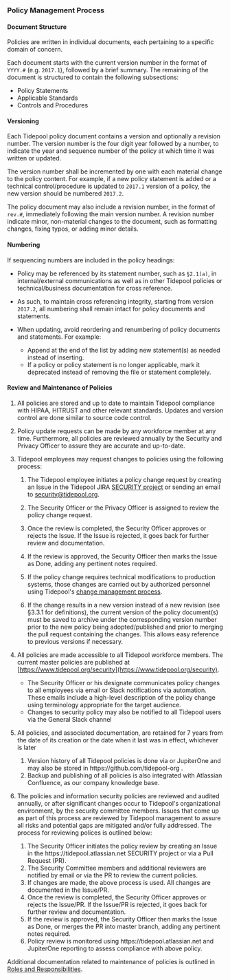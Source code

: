 ### Policy Management Process

#### Document Structure

Policies are written in individual documents, each pertaining to a specific
domain of concern.

Each document starts with the current version number in the format of `YYYY.#`
(e.g. `2017.1`), followed by a brief summary.  The remaining of the document is
structured to contain the following subsections:

* Policy Statements
* Applicable Standards
* Controls and Procedures

#### Versioning

Each Tidepool policy document contains a version and optionally a
revision number. The version number is the four digit year followed by a number,
to indicate the year and sequence number of the policy at which time it was
written or updated.

The version number shall be incremented by one with each material change to the
policy content.  For example, if a new policy statement is added or a technical
control/procedure is updated to `2017.1` version of a policy, the new version
should be numbered `2017.2`.

The policy document may also include a revision number, in the format of
`rev.#`, immediately following the main version number. A revision number
indicate minor, non-material changes to the document, such as formatting
changes, fixing typos, or adding minor details.

#### Numbering

If sequencing numbers are included in the policy headings:

* Policy may be referenced by its statement number, such as `§2.1(a)`, in
  internal/external communications as well as in other Tidepool policies or
  technical/business documentation for cross reference.

* As such, to maintain cross referencing integrity, starting from version
  `2017.2`, all numbering shall remain intact for policy documents and
  statements.

* When updating, avoid reordering and renumbering of policy documents and
  statements. For example:

    - Append at the end of the list by adding new statement(s) as needed instead
      of inserting.
    - If a policy or policy statement is no longer applicable, mark it
      deprecated instead of removing the file or statement completely.

#### Review and Maintenance of Policies

1. All policies are stored and up to date to maintain Tidepool compliance with
   HIPAA, HITRUST and other relevant standards. Updates and version
   control are done similar to source code control.

2. Policy update requests can be made by any workforce member at any time.
   Furthermore, all policies are reviewed annually by the Security and Privacy
   Officer to assure they are accurate and up-to-date.

3. Tidepool employees may request changes to policies using the following
   process:

    1. The Tidepool employee initiates a policy change request by creating an
       Issue in the Tidepool JIRA [SECURITY project](https://tidepool.atlassian.net/jira/software/c/projects/SECURITY/boards/8) 
       or sending an email to [security@tidepool.org](mailto:security@tidepool.org). 

    2. The Security Officer or the Privacy Officer is assigned to review the
       policy change request.

    3. Once the review is completed, the Security Officer approves or rejects
       the Issue. If the Issue is rejected, it goes back for further review and
       documentation.

    4. If the review is approved, the Security Officer then marks the Issue as
       Done, adding any pertinent notes required.

    5. If the policy change requires technical modifications to production
       systems, those changes are carried out by authorized personnel using
       Tidepool's [change management process](ccm.md).

    6. If the change results in a new version instead of a new revision (see
       §3.3.1 for definitions), the current version of the policy document(s)
       must be saved to archive under the corresponding version number prior to
       the new policy being adopted/published and prior to merging the pull
       request containing the changes. This allows easy reference to previous
       versions if necessary.


4. All policies are made accessible to all Tidepool workforce members. The
   current master policies are published at
   [https://www.tidepool.org/security](https://www.tidepool.org/security).

    * The Security Officer or his designate communicates policy changes to all employees via
      email or Slack notifications via automation. These emails include a high-level description of the policy change
      using terminology appropriate for the target audience.
    * Changes to security policy may also be notified to all Tidepool users via the General Slack channel

5. All policies, and associated documentation, are retained for 7 years from the
   date of its creation or the date when it last was in effect, whichever is
   later

     1. Version history of all Tidepool policies is done via or JupiterOne and may also be stored in https:&#x2F;&#x2F;github.com&#x2F;tidepool-org .
     2. Backup and publishing of all policies is also integrated with Atlassian Confluence, as our company knowledge base.

6. The policies and information security policies are reviewed and audited
   annually, or after significant changes occur to Tidepool's
   organizational environment, by the security committee members. Issues that
   come up as part of this process are reviewed by Tidepool
   management to assure all risks and potential gaps are mitigated and/or fully
   addressed. The process for reviewing polices is outlined below:

    1. The Security Officer initiates the policy review by creating an Issue in
       the https:&#x2F;&#x2F;tidepool.atlassian.net SECURITY project or via a Pull Request (PR).
    2. The Security Committee members and additional reviewers are notified by
       email or via the PR to review the current policies.
    3. If changes are made, the above process is used. All changes are
       documented in the Issue/PR.
    4. Once the review is completed, the Security Officer approves or rejects
       the Issue/PR. If the Issue/PR is rejected, it goes back for further
       review and documentation.
    5. If the review is approved, the Security Officer then marks the Issue as
       Done, or merges the PR into master branch, adding any pertinent notes
       required.
    6. Policy review is monitored using https:&#x2F;&#x2F;tidepool.atlassian.net and JupiterOne
       reporting to assess compliance with above policy.


Additional documentation related to maintenance of policies is outlined in
[Roles and Responsibilities](rar.md).
